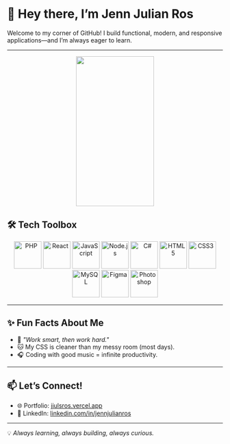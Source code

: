 # 👋 Hey there, I’m Jenn Julian Ros

Welcome to my corner of GitHub! I build functional, modern, and responsive applications—and I’m always eager to learn.  

---

<p align="center">
  <img src="https://media3.giphy.com/media/qgQUggAC3Pfv687qPC/giphy.gif"  width="60%" height="350"  />
</p>

## 🛠️ Tech Toolbox
<p align="center">
  <img src="https://cdn.jsdelivr.net/gh/devicons/devicon/icons/php/php-original.svg" width="64" height="64" alt="PHP" />
  <img src="https://cdn.jsdelivr.net/gh/devicons/devicon/icons/react/react-original.svg" width="64" height="64" alt="React" />
  <img src="https://cdn.jsdelivr.net/gh/devicons/devicon/icons/javascript/javascript-original.svg" width="64" height="64" alt="JavaScript" />
  <img src="https://cdn.jsdelivr.net/gh/devicons/devicon/icons/nodejs/nodejs-original.svg" width="64" height="64" alt="Node.js" />
  <img src="https://cdn.jsdelivr.net/gh/devicons/devicon/icons/csharp/csharp-original.svg" width="64" height="64" alt="C#" />
  <img src="https://cdn.jsdelivr.net/gh/devicons/devicon/icons/html5/html5-original.svg" width="64" height="64" alt="HTML5" />
  <img src="https://cdn.jsdelivr.net/gh/devicons/devicon/icons/css3/css3-original.svg" width="64" height="64" alt="CSS3" />
  <img src="https://cdn.jsdelivr.net/gh/devicons/devicon/icons/mysql/mysql-original.svg" width="64" height="64" alt="MySQL" />
  <img src="https://cdn.jsdelivr.net/gh/devicons/devicon/icons/figma/figma-original.svg" width="64" height="64" alt="Figma" />
  <img src="https://cdn.jsdelivr.net/gh/devicons/devicon/icons/photoshop/photoshop-plain.svg" width="64" height="64" alt="Photoshop" />
</p>

---

## ✨ Fun Facts About Me
- 🚀 *"Work smart, then work hard."*  
- 🐱 My CSS is cleaner than my messy room (most days).  
- 🎧 Coding with good music = infinite productivity.

---

## 📫 Let’s Connect!
- 🌐 Portfolio: [jjulsros.vercel.app](https://jjulsros.vercel.app)  
- 💼 LinkedIn: [linkedin.com/in/jennjulianros](https://www.linkedin.com/feed/)

---

💡 *Always learning, always building, always curious.*
